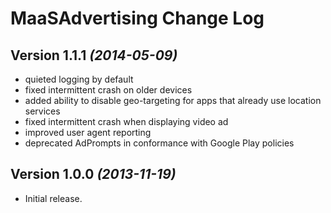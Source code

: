 MaaSAdvertising Change Log
==========================

Version 1.1.1 *(2014-05-09)*
----------------------------
 * quieted logging by default
 * fixed intermittent crash on older devices
 * added ability to disable geo-targeting for apps that already use location services
 * fixed intermittent crash when displaying video ad
 * improved user agent reporting
 * deprecated AdPrompts in conformance with Google Play policies


Version 1.0.0 *(2013-11-19)*
----------------------------
 * Initial release.
